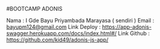 #BOOTCAMP ADONIS

Nama  : I Gde Bayu Priyambada Marayasa ( sendiri )
Email : bayupm124@gmail.com
Link Deploy : https://app-adonis-swagger.herokuapp.com/docs/index.html#/
Link Github : https://github.com/kid49/adonis-js-app/
